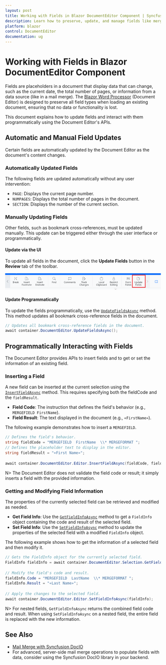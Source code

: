 ```yaml
---
layout: post
title: Working with Fields in Blazor DocumentEditor Component | Syncfusion
description: Learn how to preserve, update, and manage fields like merge fields and page numbers in the Syncfusion Blazor Document Editor component.
platform: blazor
control: DocumentEditor
documentation: ug
---
```


# Working with Fields in Blazor DocumentEditor Component

Fields are placeholders in a document that display data that can change, such as the current date, the total number of pages, or information from a data source (like in a mail merge). The [Blazor Word Processor](https://www.syncfusion.com/blazor-components/blazor-word-processor) (Document Editor) is designed to preserve all field types when loading an existing document, ensuring that no data or functionality is lost.

This document explains how to update fields and interact with them programmatically using the Document Editor's APIs.

## Automatic and Manual Field Updates

Certain fields are automatically updated by the Document Editor as the document's content changes.

### Automatically Updated Fields

The following fields are updated automatically without any user intervention:
*   `PAGE`: Displays the current page number.
*   `NUMPAGES`: Displays the total number of pages in the document.
*   `SECTION`: Displays the number of the current section.

### Manually Updating Fields

Other fields, such as bookmark cross-references, must be updated manually. This update can be triggered either through the user interface or programmatically.

#### Update via the UI

To update all fields in the document, click the **Update Fields** button in the **Review** tab of the toolbar.

![The Update Fields button in the Blazor Document Editor toolbar.](images/updatefields.png "Update Bookmark Cross-Reference Field")

#### Update Programmatically

To update the fields programmatically, use the [`UpdateFieldsAsync`](https://help.syncfusion.com/cr/blazor/Syncfusion.Blazor.DocumentEditor.DocumentEditor.html#Syncfusion_Blazor_DocumentEditor_DocumentEditor_UpdateFieldsAsync) method. This method updates all bookmark cross-reference fields in the document.

```csharp
// Updates all bookmark cross-reference fields in the document.
await container.DocumentEditor.UpdateFieldsAsync();
```

## Programmatically Interacting with Fields

The Document Editor provides APIs to insert fields and to get or set the information of an existing field.

### Inserting a Field

A new field can be inserted at the current selection using the [`InsertFieldAsync`](https://help.syncfusion.com/cr/blazor/Syncfusion.Blazor.DocumentEditor.EditorModule.html#Syncfusion_Blazor_DocumentEditor_EditorModule_InsertFieldAsync_System_String_System_String_) method. This requires specifying both the fieldCode and the `fieldResult`.

*   **Field Code**: The instruction that defines the field's behavior (e.g., `MERGEFIELD FirstName`).
*   **Field Result**: The text displayed in the document (e.g., `«FirstName»`).

The following example demonstrates how to insert a `MERGEFIELD`.

```csharp
// Defines the field's behavior.
string fieldCode = "MERGEFIELD  FirstName  \\* MERGEFORMAT ";
// Defines the placeholder text to display in the editor.
string fieldResult = "«First Name»";

await container.DocumentEditor.Editor.InsertFieldAsync(fieldCode, fieldResult);
```

N> The Document Editor does not validate the field code or result; it simply inserts a field with the provided information.

### Getting and Modifying Field Information

The properties of the currently selected field can be retrieved and modified as needed.

*   **Get Field Info**: Use the [`GetFieldInfoAsync`](https://help.syncfusion.com/cr/blazor/Syncfusion.Blazor.DocumentEditor.SelectionModule.html#Syncfusion_Blazor_DocumentEditor_SelectionModule_GetFieldInfoAsync) method to get a `FieldInfo` object containing the code and result of the selected field.
*   **Set Field Info**: Use the [`SetFieldInfoAsync`](https://help.syncfusion.com/cr/blazor/Syncfusion.Blazor.DocumentEditor.EditorModule.html#Syncfusion_Blazor_DocumentEditor_EditorModule_SetFieldInfoAsync_Syncfusion_Blazor_DocumentEditor_FieldInfo_) method to update the properties of the selected field with a modified `FieldInfo` object.

The following example shows how to get the information of a selected field and then modify it.

```csharp
// Gets the FieldInfo object for the currently selected field.
FieldInfo fieldInfo = await container.DocumentEditor.Selection.GetFieldInfoAsync();

// Modify the field's code and result.
fieldInfo.Code = "MERGEFIELD  LastName  \\* MERGEFORMAT ";
fieldInfo.Result = "«Last Name»";

// Apply the changes to the selected field.
await container.DocumentEditor.Editor.SetFieldInfoAsync(fieldInfo);
```

N> For nested fields, `GetFieldInfoAsync` returns the combined field code and result. When using `SetFieldInfoAsync` on a nested field, the entire field is replaced with the new information.

## See Also

*   [Mail Merge with Syncfusion DocIO](https://help.syncfusion.com/file-formats/docio/working-with-mail-merge)
*   For advanced, server-side mail merge operations to populate fields with data, consider using the Syncfusion DocIO library in your backend.